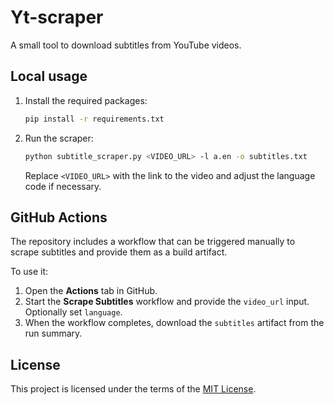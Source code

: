 # Yt-scraper

A small tool to download subtitles from YouTube videos.

## Local usage

1. Install the required packages:
   ```bash
   pip install -r requirements.txt
   ```
2. Run the scraper:
   ```bash
   python subtitle_scraper.py <VIDEO_URL> -l a.en -o subtitles.txt
   ```
   Replace `<VIDEO_URL>` with the link to the video and adjust the language code if necessary.

## GitHub Actions

The repository includes a workflow that can be triggered manually to scrape subtitles and provide them as a build artifact.

To use it:

1. Open the **Actions** tab in GitHub.
2. Start the **Scrape Subtitles** workflow and provide the `video_url` input. Optionally set `language`.
3. When the workflow completes, download the `subtitles` artifact from the run summary.

## License

This project is licensed under the terms of the [MIT License](LICENSE).
